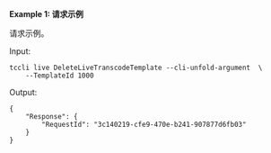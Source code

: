 **Example 1: 请求示例**

请求示例。

Input: 

```
tccli live DeleteLiveTranscodeTemplate --cli-unfold-argument  \
    --TemplateId 1000
```

Output: 
```
{
    "Response": {
        "RequestId": "3c140219-cfe9-470e-b241-907877d6fb03"
    }
}
```

